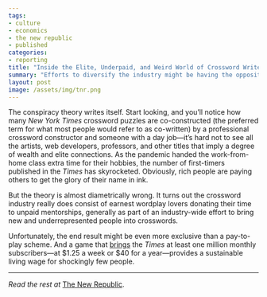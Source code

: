 ```yaml
---
tags:
- culture
- economics
- the new republic
- published
categories:
- reporting
title: "Inside the Elite, Underpaid, and Weird World of Crossword Writers"
summary: "Efforts to diversify the industry might be having the opposite effect. And although puzzles are an important part of The New York Times’ business strategy, only a handful of people actually make a living from crosswords."
layout: post
image: /assets/img/tnr.png
---
```

The conspiracy theory writes itself. Start looking, and you’ll notice how many _New York Times_ crossword puzzles are co-constructed (the preferred term for what most people would refer to as co-written) by a professional crossword constructor and someone with a day job—it’s hard not to see all the artists, web developers, professors, and other titles that imply a degree of wealth and elite connections. As the pandemic handed the work-from-home class extra time for their hobbies, the number of first-timers published in the _Times_ has skyrocketed. Obviously, rich people are paying others to get the glory of their name in ink.

But the theory is almost diametrically wrong. It turns out the crossword industry really does consist of earnest wordplay lovers donating their time to unpaid mentorships, generally as part of an industry-wide effort to bring new and underrepresented people into crosswords.

Unfortunately, the end result might be even more exclusive than a pay-to-play scheme. And a game that [brings](https://www.nytco.com/press/both-cooking-and-games-reach-1-million-subscriptions/) the _Times_ at least one million monthly subscribers—at $1.25 a week or $40 for a year—provides a sustainable living wage for shockingly few people.

---

_Read the rest at_ [The New Republic](https://newrepublic.com/article/167270/crossword-labor-market-times).
